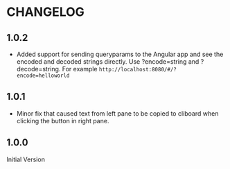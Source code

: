# CHANGELOG

## 1.0.2
* Added support for sending queryparams to the Angular app and see the encoded and decoded strings directly. Use ?encode=string and ?decode=string. For example `http://localhost:8080/#/?encode=helloworld`


## 1.0.1
* Minor fix that caused text from left pane to be copied to cliboard when clicking the button in right pane.

## 1.0.0
Initial Version